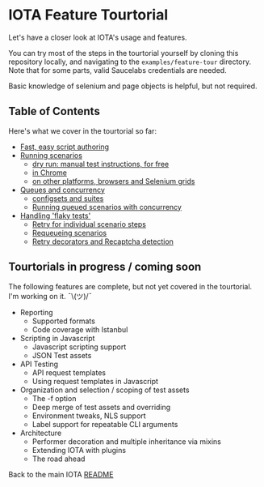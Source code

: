 # IOTA Feature Tourtorial

Let's have a closer look at IOTA's usage and features.

You can try most of the steps in the tourtorial yourself by cloning this repository locally, and navigating to the `examples/feature-tour` directory.  Note that for some parts, valid Saucelabs credentials are needed.

Basic knowledge of selenium and page objects is helpful, but not required.

## Table of Contents

Here's what we cover in the tourtorial so far:

- [Fast, easy script authoring](Authoring.md)
- [Running scenarios](Running.md)
  - [dry run: manual test instructions, for free](Running.md#dry-run-manual-test-instructions-for-free)
  - [in Chrome](Running.md#in-chrome)
  - [on other platforms, browsers and Selenium grids](Running.md#on-other-platforms-browsers-and-selenium-grids)
- [Queues and concurrency](Queues-concurrency.md#queues-and-concurrency)
  - [configsets and suites](Queues-concurrency.md#configsets-and-suites)
  - [Running queued scenarios with concurrency](Queues-concurrency.md#running-queued-scenarios-with-concurrency)
- [Handling 'flaky tests'](Flaky.md#handling-flaky-tests)
  - [Retry for individual scenario steps](Flaky.md#retry-for-individual-scenario-steps)
  - [Requeueing scenarios](Flaky.md#requeueing-scenarios)
  - [Retry decorators and Recaptcha detection](Flaky.md#retry-decorators-and-recaptcha-detection)

## Tourtorials in progress / coming soon
The following features are complete, but not yet covered in the tourtorial.  I'm working on it.  ¯\\(ツ)/¯

- Reporting
  - Supported formats
  - Code coverage with Istanbul
- Scripting in Javascript
  - Javascript scripting support
  - JSON Test assets
- API Testing
  - API request templates
  - Using request templates in Javascript
- Organization and selection / scoping of test assets
  - The -f option
  - Deep merge of test assets and overriding
  - Environment tweaks, NLS support
  - Label support for repeatable CLI arguments
- Architecture
  - Performer decoration and multiple inheritance via mixins
  - Extending IOTA with plugins
  - The road ahead

Back to the main IOTA [README](../../README.md)
